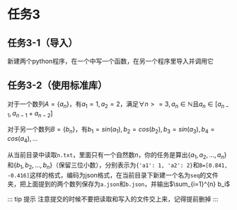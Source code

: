 # 任务3
## 任务3-1（导入）
新建两个python程序，在一个中写一个函数，在另一个程序里导入并调用它

## 任务3-2（使用标准库）
对于一个数列$A=\{a_n\}$，有$a_1=1, a_2=2$，满足$\forall n>=3, a_n \in \mathbb{N}$且$a_n \in [a_{n-1}, a_{n-1}+a_{n-2}]$

对于另一个数列$B=\{b_n\}$，有$b_1=sin(a_1), b_2=cos(b_2), b_3=sin(a_3), b_4=cos(a_4),...$

从当前目录中读取`n.txt`，里面只有一个自然数$n$，你的任务是算出$\{a_1, a_2, ..., a_n\}$和$\{b_1, b_2, ..., b_n\}$（保留三位小数），分别表示为`{'a1': 1, 'a2': 2}`和`B=[0.841, -0.416]`这样的格式，编码为json格式，在当前目录下新建一个名为`seq`的文件夹，把上面提到的两个数列保存为`a.json`和`b.json`，并输出$\sum_{i=1}^{n} b_i$

::: tip 提示
注意提交的时候不要把读取和写入的文件交上来，记得提前删掉
:::